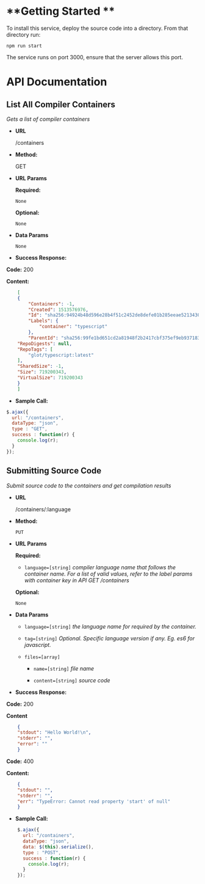 **Getting Started **
===========

To install this service, deploy the source code into a directory. From that directory run:


`npm run start`

The service runs on port 3000, ensure that the server allows this port.


**API Documentation**
========

**List All Compiler Containers**
----
_Gets a list of compiler containers_

* **URL**

    /containers

* **Method:**

    GET
  
*  **URL Params**

    **Required:**
 
    `None`

    **Optional:**
 
    `None`

* **Data Params**

    `None`

* **Success Response:**
    
**Code:** 200

**Content:**    

```json
    [
    {
        "Containers": -1,
        "Created": 1513576976,
        "Id": "sha256:94924b48d596e28b4f51c2452de8defe01b285eeae52134306debcb195f35e2a",
        "Labels": {
            "container": "typescript"
        },
        "ParentId": "sha256:99fe1bd651cd2a81948f2b2417cbf375ef9eb93718399e43b74300d27c87280f",
    "RepoDigests": null,
    "RepoTags": [
        "glot/typescript:latest"
    ],
    "SharedSize": -1,
    "Size": 719200343,
    "VirtualSize": 719200343
    }
    ]
```

    
* **Sample Call:**

```javascript
$.ajax({
  url: "/containers",
  dataType: "json",
  type : "GET",
  success : function(r) {
    console.log(r);
  }
});
```
  
**Submitting Source Code**
----
_Submit source code to the containers and get compilation results_

* **URL**

    /containers/:language

* **Method:**

    `PUT`
  
*  **URL Params**

    **Required:**
 
    * `language=[string]` _compiler language name that follows the container name. For a list of valid values, refer to the label params with container key in API GET /containers_

    **Optional:**

    `None`
    
* **Data Params**

    * `language=[string]` _the language name for required by the container._
    
    * `tag=[string]` _Optional. Specific language version if any. Eg. es6 for javascript._
    
    * `files=[array]`
    
        * `name=[string]` _file name_
            
        * `content=[string]` _source code_


* **Success Response:**
    
**Code:** 200
    
**Content**
            
```json              
    {
    "stdout": "Hello World!\n",
    "stderr": "",
    "error": ""
    }
```  


**Code:** 400
    
**Content:**
    
```json
    {
    "stdout": "",
    "stderr": "",
    "err": "TypeError: Cannot read property 'start' of null"
    }
```

* **Sample Call:**

```javascript
    $.ajax({
      url: "/containers",
      dataType: "json",
      data: $(this).serialize(),
      type : "POST",
      success : function(r) {
        console.log(r);
      }
    });
```
